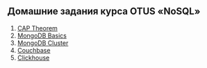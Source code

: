 
## Домашние задания курса OTUS «NoSQL»

1) [CAP Theorem](docs/01_cap/01_CAP_theorem.md)
2) [MongoDB Basics](docs/02_mongo/02_Mongo_basics.md)
3) [MongoDB Cluster](docs/03_mongo_cluster/03_Mongo_cluster.md)
4) [Couchbase](docs/04_couchbase/04_Couchbase.md)
5) [Clickhouse](docs/05_clickhouse/05_Clickhouse.md)


